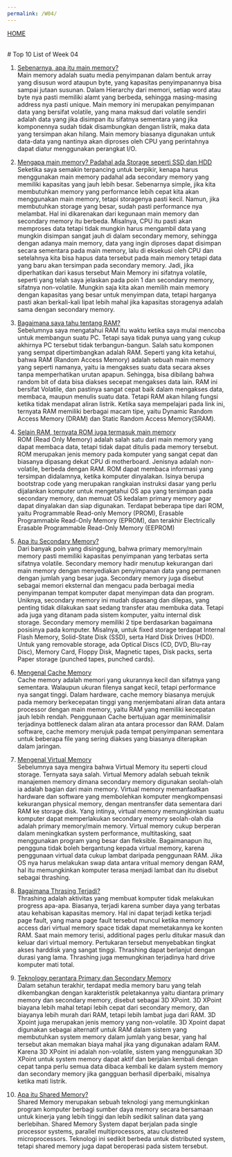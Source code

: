 ```yaml
---
permalink: /W04/
---
```

[HOME](../)

<br>
# Top 10 List of Week 04

1. [Sebenarnya, apa itu main memory?](https://technologyinformation97.blogspot.com/2016/11/pengertian-dan-peraranan-main.html)<br>
Main memory adalah suatu media penyimpanan dalam bentuk array yang disusun word ataupun byte, yang kapasitas penyimpanannya bisa sampai jutaan susunan. Dalam Hierarchy dari memori, setiap word atau byte nya pasti memiliki alamt yang berbeda, sehingga masing-masing address nya pasti unique. Main memory ini merupakan penyimpanan data yang bersifat volatile, yang mana maksud dari volatile sendiri adalah data yang jika disimpan itu sifatnya sementara yang jika komponennya sudah tidak disambungkan dengan listrik, maka data yang tersimpan akan hilang. Main memory biasanya digunakan untuk data-data yang nantinya akan diproses oleh CPU yang perintahnya dapat diatur menggunakan perangkat I/O.

2. [Mengapa main memory? Padahal ada Storage seperti SSD dan HDD](https://www.geeksforgeeks.org/difference-between-primary-and-secondary-memory/)<br>
Seketika saya semakin terpancing untuk berpikir, kenapa harus menggunakan main memory padahal ada secondary memory yang memiliki kapasitas yang jauh lebih besar. Sebenarnya simple, jika kita membutuhkan memory yang performance lebih cepat kita akan menggunakan main memory, tetapi storagenya pasti kecil. Namun, jika membutuhkan storage yang besar, sudah pasti performance nya melambat. Hal ini dikarenakan dari kegunaan main memory dan secondary memory itu berbeda. Misalnya, CPU itu pasti akan memproses data tetapi tidak mungkin harus mengambil data yang mungkin disimpan sangat jauh di dalam secondary memory, sehingga dengan adanya main memory, data yang ingin diproses dapat disimpan secara sementara pada main memory, lalu di eksekusi oleh CPU dan setelahnya kita bisa hapus data tersebut pada main memory tetapi data yang baru akan tersimpan pada secondary memory. Jadi, jika diperhatikan dari kasus tersebut Main Memory ini sifatnya volatile, seperti yang telah saya jelaskan pada poin 1 dan secondary memory, sifatnya non-volatile. Mungkin saja kita akan memilih main memory dengan kapasitas yang besar untuk menyimpan data, tetapi harganya pasti akan berkali-kali lipat lebih mahal jika kapasitas storagenya adalah sama dengan secondary memory.

3. [Bagaimana saya tahu tentang RAM?](https://www.enterprisestorageforum.com/storage-hardware/types-of-computer-memory.html)<br>
Sebelumnya saya mengatahui RAM itu waktu ketika saya mulai mencoba untuk membangun suatu PC. Tetapi saya tidak punya uang yang cukup akhirnya PC tersebut tidak terbangun-bangun. Salah satu komponen yang sempat dipertimbangkan adalah RAM. Seperti yang kita ketahui, bahwa RAM (Random Access Memory) adalah sebuah main memory yang seperti namanya, yaitu ia mengakses suatu data secara akses tanpa memperhatikan urutan apapun. Sehingga, bisa dibilang bahwa random bit of data bisa diakses secepat mengakses data lain. RAM ini bersifat Volatile, dan pastinya sangat cepat baik dalam mengakses data, membaca, maupun menulis suatu data. Tetapi RAM akan hilang fungsi ketika tidak mendapat aliran listrik. Ketika saya mempelajari pada link ini, ternyata RAM memiliki berbagai macam tipe, yaitu Dynamic Random Access Memory (DRAM) dan Static Random Access Memory(SRAM).

4. [Selain RAM, ternyata ROM juga termasuk main memory](https://www.enterprisestorageforum.com/storage-hardware/types-of-computer-memory.html)<br>
ROM (Read Only Memory) adalah salah satu dari main memory yang dapat membaca data, tetapi tidak dapat ditulis pada memory tersebut. ROM merupakan jenis memory pada komputer yang sangat cepat dan biasanya dipasang dekat CPU di motherboard. Jenisnya adalah non-volatile, berbeda dengan RAM. ROM dapat membaca informasi yang tersimpan didalamnya, ketika komputer dinyalakan. Isinya berupa bootstrap code yang merupakan rangkaian instruksi dasar yang perlu dijalankan komputer untuk mengetahui OS apa yang tersimpan pada secondary memory, dan memuat OS kedalam primary memory agar dapat dinyalakan dan siap digunakan. Terdapat beberapa tipe dari ROM, yaitu Programmable Read-only Memory (PROM), Erasable Programmable Read-Only Memory (EPROM), dan terakhir Electrically Erasable Programmable Read-Only Memory (EEPROM)

5. [Apa itu Secondary Memory?](https://www.geeksforgeeks.org/introduction-of-secondary-memory/)<br>
Dari banyak poin yang disinggung, bahwa primary memory/main memory pasti memiliki kapasitas penyimpanan yang terbatas serta sifatnya volatile. Secondary memory hadir menutup kekurangan dari main memory dengan menyediakan penyimpanan data yang permanen dengan jumlah yang besar juga. Secondary memory juga disebut sebagai memori eksternal dan mengacu pada berbagai media penyimpanan tempat komputer dapat menyimpan data dan program. Uniknya, secondary memory ini mudah dipasang dan dilepas, yang penting tidak dilakukan saat sedang transfer atau membuka data. Tetapi ada juga yang ditanam pada sistem komputer, yaitu internal disk storage. Secondary memory memiliki 2 tipe berdasarkan bagaimana posisinya pada komputer. Misalnya, untuk fixed storage terdapat Internal Flash Memory, Solid-State Disk (SSD), serta Hard Disk Drives (HDD). Untuk yang removable storage, ada Optical Discs (CD, DVD, Blu-ray Disc), Memory Card, Floppy Disk, Magnetic tapes, Disk packs, serta Paper storage (punched tapes, punched cards).

6. [Mengenal Cache Memory](https://idwebhost.com/blog/pengertian-fungsi-dan-tipe-cache-pada-komputer/)<br>
Cache memory adalah memori yang ukurannya kecil dan sifatnya yang sementara. Walaupun ukuran filenya sangat kecil, tetapi performance nya sangat tinggi. Dalam hardware, cache memory biasanya merujuk pada memory berkecepatan tinggi yang menjembatani aliran data antara processor dengan main memory, yaitu RAM yang memiliki kecepatan jauh lebih rendah. Penggunaan Cache bertujuan agar meminimalisir terjadinya bottleneck dalam aliran ata antara processor dan RAM. Dalam software, cache memory merujuk pada tempat penyimpanan sementara untuk beberapa file yang sering diakses yang biasanya diterapkan dalam jaringan.

7. [Mengenal Virtual Memory](https://searchstorage.techtarget.com/definition/virtual-memory)<br>
Sebelumnya saya mengira bahwa Virtual Memory itu seperti cloud storage. Ternyata saya salah. Virtual Memory adalah sebuah teknik manajemen memory dimana secondary memory digunakan seolah-olah ia adalah bagian dari main memory. Virtual memory memanfaatkan hardware dan software yang membolehkan komputer mengkompensasi kekurangan physical memory, dengan mentransfer data sementara dari RAM ke storage disk. Yang intinya, virtual memory memungkinkan suatu komputer dapat memperlakukan secondary memory seolah-olah dia adalah primary memory/main memory. Virtual memory cukup berperan dalam meningkatkan system performance, multitasking, saat menggunakan program yang besar dan fleksible. Bagaimanapun itu, pengguna tidak boleh bergantung kepada virtual memory, karena penggunaan virtual data cukup lambat daripada penggunaan RAM. Jika OS nya harus melakukan swap data antara vritual memory dengan RAM, hal itu memungkinkan komputer terasa menjadi lambat dan itu disebut sebagai thrashing.

8. [Bagaimana Thrasing Terjadi?](https://www.techopedia.com/definition/4766/thrashing)<br>
Thrashing adalah aktivitas yang membuat komputer tidak melakukan progress apa-apa. Biasanya, terjadi karena sumber daya yang terbatas atau kehabisan kapasitas memory. Hal ini dapat terjadi ketika terjadi page fault, yang mana page fault tersebut muncul ketika memory access dari virtual memory space tidak dapat memetakannya ke konten RAM. Saat main memory terisi, additional pages perlu ditukar masuk dan keluar dari virtual memory. Pertukaran tersebut menyebabkan tingkat akses harddisk yang sangat tinggi. Thrashing dapat berlanjut dengan durasi yang lama. Thrashing juga memungkinan terjadinya hard drive komputer mati total.

9. [Teknology perantara Primary dan Secondary Memory](https://www.enterprisestorageforum.com/storage-hardware/types-of-computer-memory.html)<br>
Dalam setahun terakhir, terdapat media memory baru yang telah dikembangkan dengan karakteristik peletakannya yaitu diantara primary memory dan secondary memory, disebut sebagai 3D XPoint. 3D XPoint biayana lebih mahal tetapi lebih cepat dari secondary memory, dan biayanya lebih murah dari RAM, tetapi lebih lambat juga dari RAM. 3D Xpoint juga merupakan jenis memory yang non-volatile. 3D Xpoint dapat digunakan sebagai alternatif untuk RAM dalam sistem yang membutuhkan system memory dalam jumlah yang besar, yang hal tersebut akan memakan biaya mahal jika yang digunakan adalam RAM. Karena 3D XPoint ini adalah non-volatile, sistem yang menggunakan 3D XPoint untuk system memory dapat aktif dan berjalan kembali dengan cepat tanpa perlu semua data dibaca kembali ke dalam system memory dan secondary memory jika gangguan berhasil diperbaiki, misalnya ketika mati listrik. 

10. [Apa itu Shared Memory?](https://cuapcuapcomputer.wordpress.com/tag/shared-memory/)<br>
Shared Memory merupakan sebuah teknologi yang memungkinkan program komputer berbagi sumber daya memory secara bersamaan untuk kinerja yang lebih tinggi dan lebih sedikit salinan data yang berlebihan. Shared Memory System dapat berjalan pada single processor systems, parallel multiprocessors, atau clustered microprocessors. Teknologi ini sedikit berbeda untuk distributed system, tetapi shared memory juga dapat beroperasi pada sistem tersebut.